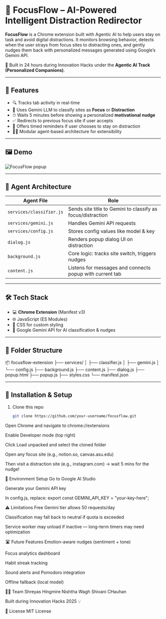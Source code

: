 # 🚀 FocusFlow – AI-Powered Intelligent Distraction Redirector

**FocusFlow** is a Chrome extension built with Agentic AI to help users stay on task and avoid digital distractions. It monitors browsing behavior, detects when the user strays from focus sites to distracting ones, and gently nudges them back with personalized messages generated using Google’s Gemini API.

🧠 Built in 24 hours during Innovation Hacks under the **Agentic AI Track (Personalized Companions)**.

---

## 🎯 Features

- 🔍 Tracks tab activity in real-time
- 🧠 Uses Gemini LLM to classify sites as **Focus** or **Distraction**
- ⏱ Waits 5 minutes before showing a personalized **motivational nudge**
- ✅ Redirects to previous focus site if user accepts
- 🔁 Offers timed reminders if user chooses to stay on distraction
- 👨‍💻 Modular agent-based architecture for extensibility

---

## 🖼️ Demo

![FocusFlow popup](./assets/focusflow-popup-demo.png)

---

## 🧠 Agent Architecture

| Agent File              | Role |
|-------------------------|------|
| `services/classifier.js`    | Sends site title to Gemini to classify as focus/distraction |
| `services/gemini.js`        | Handles Gemini API requests |
| `services/config.js`        | Stores config values like model & key |
| `dialog.js`                 | Renders popup dialog UI on distraction |
| `background.js`             | Core logic: tracks site switch, triggers nudges |
| `content.js`                | Listens for messages and connects popup with current tab |

---

## 🛠️ Tech Stack

- 💻 **Chrome Extension** (Manifest v3)
- 🌐 JavaScript (ES Modules)
- 🎨 CSS for custom styling
- 🤖 Google Gemini API for AI classification & nudges

---

## 📁 Folder Structure

📦 focusflow-extension ├── services/ │ ├── classifier.js │ ├── gemini.js │ └── config.js ├── background.js ├── content.js ├── dialog.js ├── popup.html ├── popup.js ├── styles.css └── manifest.json



---

## 🔧 Installation & Setup

1. Clone this repo
   ```bash
   git clone https://github.com/your-username/focusflow.git


Open Chrome and navigate to chrome://extensions

Enable Developer mode (top right)

Click Load unpacked and select the cloned folder

Open any focus site (e.g., notion.so, canvas.asu.edu)

Then visit a distraction site (e.g., instagram.com) → wait 5 mins for the nudge!

🔐 Environment Setup
Go to Google AI Studio

Generate your Gemini API key

In config.js, replace:
export const GEMINI_API_KEY = "your-key-here";


⚠️ Limitations
Free Gemini tier allows 50 requests/day

Classification may fall back to neutral if quota is exceeded

Service worker may unload if inactive — long-term timers may need optimization

🛣️ Future Features
Emotion-aware nudges (sentiment + tone)

Focus analytics dashboard

Habit streak tracking

Sound alerts and Pomodoro integration

Offline fallback (local model)

🧑‍💻 Team
Shreyas Hingmire
Nishtha Wagh
Shivani CHauhan

Built during Innovation Hacks 2025 💡

📜 License
MIT License